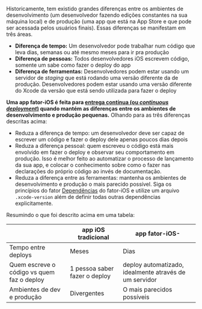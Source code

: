 Historicamente, tem existido grandes diferenças entre os ambientes de desenvolvimento (um desenvolvedor fazendo edições constantes na sua máquina local) e de produção (uma app que está na App Store e que pode ser acessada pelos usuários finais). Essas diferenças se manifestam em três áreas.

- **Diferença de tempo:** Um desenvolvedor pode trabalhar num código que leva dias, semanas ou até mesmo meses para ir pra produção
- **Diferença de pessoas:** Todos desenvolvedores iOS escrevem código, somente um sabe como fazer o deploy do app
- **Diferença de ferramentas:** Desenvolvedores podem estar usando um servidor de _staging_ que está rodando uma versão diferente da de produção. Desenvolvedores podem estar usando uma versão diferente do Xcode da versão que está sendo utilizada para fazer o deploy

**Uma app fator-iOS é feita para [entrega contínua (ou _continuous deployment_)](https://avc.com/2011/02/continuous-deployment/) quando mantém as diferenças entre os ambientes de desenvolvimento e produção pequenas.** Olhando para as três diferenças descritas acima:

- Reduza a diferença de tempo: um desenvolvedor deve ser capaz de escrever um código e fazer o deploy dele apenas poucos dias depois
- Reduza a diferença pessoal: quem escreveu o código está mais envolvido em fazer o deploy e observar seu comportamento em produção. Isso é melhor feito ao automatizar o processo de lançamento da sua app, e colocar o conhecimento sobre como o fazer nas declarações do próprio código ao invés de documentação.
- Reduza a diferença entre as ferramentas: mantenha os ambientes de desenvolvimento e produção o mais parecido possível. Siga os princípios do fator [Dependências](/dependencies) do fator-iOS e utilize um arquivo `.xcode-version` além de definir todas outras dependências explicitamente.

Resumindo o que foi descrito acima em uma tabela:

|          | app iOS tradicional | app fator-iOS- |
|----------|---------------------|----------------|
| Tempo entre deploys | Meses  | Dias             |
| Quem escreve o código vs quem faz o deploy | 1 pessoa saber fazer o deploy | deploy automatizado, idealmente através de um servidor |
| Ambientes de dev e produção | Divergentes |  O mais parecidos possíveis |
